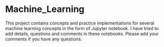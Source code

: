 # Machine_Learning

This project contains concepts and practice implementations for several machine learning concepts in the form of Jupyter notebook. 
I have tried to add details, questions and comments in these notebooks. 
Please add your comments if you have any questions.